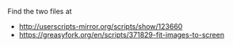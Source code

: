 Find the two files at
* http://userscripts-mirror.org/scripts/show/123660
* https://greasyfork.org/en/scripts/371829-fit-images-to-screen